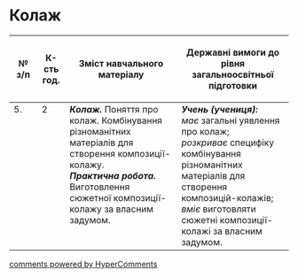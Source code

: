 <div id="hypercomments_widget" class="js-hypercomments-widget invisible"></div>

# Колаж

<table>
<thead>
  <tr>
    <th width="10%" align="center"><p>№ з/п</p></td>
    <th width="10%" align="center"><p>К-сть год.</p></td>
    <th width="40%" align="center"><p>Зміст навчального матеріалу</p></td>
    <th width="60%" align="center"><p>Державні вимоги до рівня загальноосвітньої підготовки</p></td>
  </tr>
</thead>
<tbody>
  <tr>
    <td width="10%" style="vertical-align:top !important;">
5.</td>
    <td width="10%" style="vertical-align:top !important;">
2</td>
    <td width="40%" style="vertical-align:top !important;">
<b><i>Колаж.</i></b>   Поняття про колаж. Комбінування різноманітних матеріалів для створення композиції-колажу. <br>
<b><i>Практична робота.</i></b> <br>
Виготовлення сюжетної композиції-колажу за власним задумом.<br>
</td>
    <td width="60%" style="vertical-align:top !important;">
<i><b>Учень (учениця):</b></i><br>
<i>має</i> загальні уявлення про колаж;<br>
<i>розкриває</i> специфіку комбінування різноманітних матеріалів для створення композицій-колажів;<br>
<i>вміє</i> виготовляти сюжетні композиції-колажі за власним задумом.<br>
</td>
  </tr>
</tbody>
</table>

<div class="js-hypercomments-container">
<a href="http://hypercomments.com" class="hc-link" title="comments widget">comments powered by HyperComments</a>
</div>